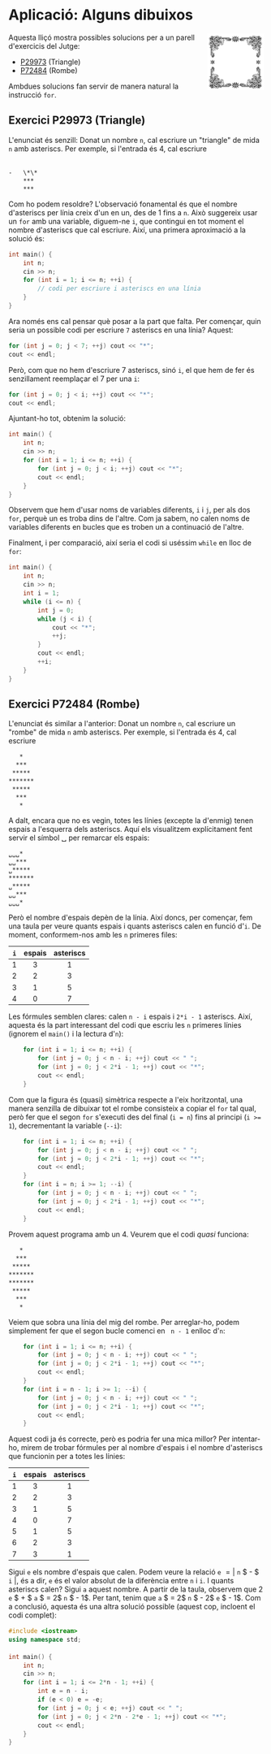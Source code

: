 # Aplicació: Alguns dibuixos

<img src='././dibuixos.png' style='height: 8em; float: right; margin: 0 0 1em 1em;'/>

Aquesta lliçó mostra possibles solucions
per a un parell d'exercicis del Jutge:

-   [P29973](https://jutge.org/problems/P29973) (Triangle)
-   [P72484](https://jutge.org/problems/P72484) (Rombe)

Ambdues solucions fan servir de manera natural la instrucció `for`.

## Exercici P29973 (Triangle)

L'enunciat és senzill:
Donat un nombre `n`, cal escriure un "triangle" de mida `n` amb asteriscs.
Per exemple, si l'entrada és 4,
cal escriure

```c++text

-   \*\*
    ***
    ***

```

Com ho podem resoldre?
L'observació fonamental és que el nombre d'asteriscs per línia creix d'un en un,
des de 1 fins a `n`.
Això suggereix usar un `for` amb una variable, diguem-ne `i`,
que contingui en tot moment el nombre d'asteriscs que cal escriure.
Així, una primera aproximació a la solució és:

```c++
int main() {
    int n;
    cin >> n;
    for (int i = 1; i <= n; ++i) {
        // codi per escriure i asteriscs en una línia
    }
}
```

Ara només ens cal pensar què posar a la part que falta.
Per començar, quin seria un possible codi per escriure `7` asteriscs en una línia?
Aquest:

```c++
for (int j = 0; j < 7; ++j) cout << "*";
cout << endl;
```

Però, com que no hem d'escriure 7 asteriscs, sinó `i`,
el que hem de fer és senzillament reemplaçar el 7 per una `i`:

```c++
for (int j = 0; j < i; ++j) cout << "*";
cout << endl;
```

Ajuntant-ho tot, obtenim la solució:

```c++
int main() {
    int n;
    cin >> n;
    for (int i = 1; i <= n; ++i) {
        for (int j = 0; j < i; ++j) cout << "*";
        cout << endl;
    }
}
```

Observem que hem d'usar noms de variables diferents, `i` i `j`, per als dos `for`,
perquè un es troba dins de l'altre.
Com ja sabem, no calen noms de variables diferents
en bucles que es troben un a continuació de l'altre.

Finalment, i per comparació, així seria el codi
si uséssim `while` en lloc de `for`:

```c++
int main() {
    int n;
    cin >> n;
    int i = 1;
    while (i <= n) {
        int j = 0;
        while (j < i) {
            cout << "*";
            ++j;
        }
        cout << endl;
        ++i;
    }
}
```

## Exercici P72484 (Rombe)

L'enunciat és similar a l'anterior:
Donat un nombre `n`, cal escriure un "rombe" de mida `n` amb asteriscs.
Per exemple, si l'entrada és 4,
cal escriure

```c++text
   *
  ***
 *****
*******
 *****
  ***
   *
```

A dalt, encara que no es vegin,
totes les línies (excepte la d'enmig) tenen espais a l'esquerra dels asteriscs.
Aquí els visualitzem explícitament fent servir el símbol ␣ per remarcar els espais:

```c++text
␣␣␣*
␣␣***
␣*****
*******
␣*****
␣␣***
␣␣␣*
```

Però el nombre d'espais depèn de la línia.
Així doncs, per començar,
fem una taula per veure quants espais i quants asteriscs calen en funció d'`i`.
De moment, conformem-nos amb les `n` primeres files:

| `i` | espais | asteriscs |
| --- | :----: | :-------: |
| 1   |   3    |     1     |
| 2   |   2    |     3     |
| 3   |   1    |     5     |
| 4   |   0    |     7     |

Les fórmules semblen clares: calen `n - i` espais
i `2*i - 1` asteriscs.
Així, aquesta és la part interessant del codi que escriu les `n` primeres línies
(ignorem el `main()` i la lectura d'`n`):

```c++
    for (int i = 1; i <= n; ++i) {
        for (int j = 0; j < n - i; ++j) cout << " ";
        for (int j = 0; j < 2*i - 1; ++j) cout << "*";
        cout << endl;
    }
```

Com que la figura és (quasi) simètrica respecte a l'eix horitzontal,
una manera senzilla de dibuixar tot el rombe consisteix a copiar el `for` tal qual,
però fer que el segon `for` s'executi des del final (`i = n`)
fins al principi (`i >= 1`), decrementant la variable (`--i`):

```c++
    for (int i = 1; i <= n; ++i) {
        for (int j = 0; j < n - i; ++j) cout << " ";
        for (int j = 0; j < 2*i - 1; ++j) cout << "*";
        cout << endl;
    }
    for (int i = n; i >= 1; --i) {
        for (int j = 0; j < n - i; ++j) cout << " ";
        for (int j = 0; j < 2*i - 1; ++j) cout << "*";
        cout << endl;
    }
```

Provem aquest programa amb un 4.
Veurem que el codi _quasi_ funciona:

```c++text
   *
  ***
 *****
*******
*******
 *****
  ***
   *
```

Veiem que sobra una línia del mig del rombe.
Per arreglar-ho, podem simplement fer que el segon bucle comenci en ` n - 1`
enlloc d'`n`:

```c++
    for (int i = 1; i <= n; ++i) {
        for (int j = 0; j < n - i; ++j) cout << " ";
        for (int j = 0; j < 2*i - 1; ++j) cout << "*";
        cout << endl;
    }
    for (int i = n - 1; i >= 1; --i) {
        for (int j = 0; j < n - i; ++j) cout << " ";
        for (int j = 0; j < 2*i - 1; ++j) cout << "*";
        cout << endl;
    }
```

Aquest codi ja és correcte,
però es podria fer una mica millor?
Per intentar-ho, mirem de trobar fórmules per al nombre d'espais
i el nombre d'asteriscs
que funcionin per a totes les línies:

| `i` | espais | asteriscs |
| --- | :----: | :-------: |
| 1   |   3    |     1     |
| 2   |   2    |     3     |
| 3   |   1    |     5     |
| 4   |   0    |     7     |
| 5   |   1    |     5     |
| 6   |   2    |     3     |
| 7   |   3    |     1     |

Sigui `e` els nombre d'espais que calen.
Podem veure la relació `e` $= \vert$ `n` $ - $ ` i` $\vert$,
és a dir, `e` és el valor absolut de la diferència entre `n` i `i`.
I quants asteriscs calen? Sigui `a` aquest nombre.
A partir de la taula, observem que
$2$ `e` $ + $ `a` $ = 2$ `n` $ - 1$.
Per tant, tenim que
`a` $ = 2$ `n` $ - 2$ `e` $ - 1$.
Com a conclusió, aquesta és una altra solució possible
(aquest cop, incloent el codi complet):

```c++
#include <iostream>
using namespace std;

int main() {
    int n;
    cin >> n;
    for (int i = 1; i <= 2*n - 1; ++i) {
        int e = n - i;
        if (e < 0) e = -e;
        for (int j = 0; j < e; ++j) cout << " ";
        for (int j = 0; j < 2*n - 2*e - 1; ++j) cout << "*";
        cout << endl;
    }
}
```

<Autors autors="jpetit roura"/>
